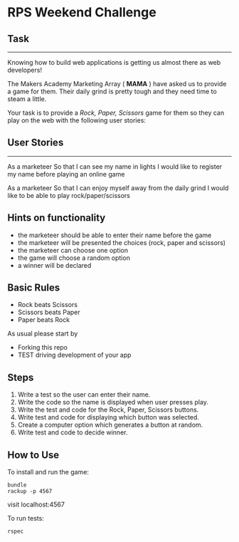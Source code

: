 # RPS Weekend Challenge

## Task
----

Knowing how to build web applications is getting us almost there as web developers!

The Makers Academy Marketing Array ( **MAMA** ) have asked us to provide a game for them. Their daily grind is pretty tough and they need time to steam a little.

Your task is to provide a _Rock, Paper, Scissors_ game for them so they can play on the web with the following user stories:

## User Stories
----

As a marketeer
So that I can see my name in lights
I would like to register my name before playing an online game

As a marketeer
So that I can enjoy myself away from the daily grind
I would like to be able to play rock/paper/scissors


## Hints on functionality

- the marketeer should be able to enter their name before the game
- the marketeer will be presented the choices (rock, paper and scissors)
- the marketeer can choose one option
- the game will choose a random option
- a winner will be declared

## Basic Rules

- Rock beats Scissors
- Scissors beats Paper
- Paper beats Rock


As usual please start by

* Forking this repo
* TEST driving development of your app

## Steps

1. Write a test so the user can enter their name.
2. Write the code so the name is displayed when user presses play.
3. Write the test and code for the Rock, Paper, Scissors buttons.
4. Write test and code for displaying which button was selected.
5. Create a computer option which generates a button at random.
6. Write test and code to decide winner.

## How to Use

To install and run the game:
```
bundle
rackup -p 4567
```
visit localhost:4567

To run tests:
```
rspec
```
